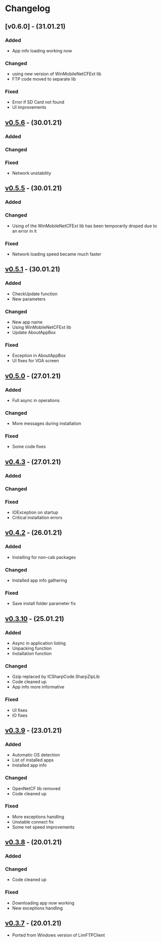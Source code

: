 # Changelog

## [v0.6.0] - (31.01.21)

### Added

 - App info loading working now

### Changed

 - using new version of WinMobileNetCFExt lib
 - FTP code moved to separate lib

### Fixed

  - Error if SD Card not found
 - UI improvements

## [v0.5.6] - (30.01.21)

### Added

### Changed

### Fixed

 - Network unstability

## [v0.5.5] - (30.01.21)

### Added

### Changed

 - Using of the WinMobileNetCFExt lib has been temporarily droped due to an error in it

### Fixed

 - Network loading speed became much faster

## [v0.5.1] - (30.01.21)

### Added

 - CheckUpdate function
 - New parameters

### Changed

 - New app name
 - Using WinMobileNetCFExt lib
 - Update AboutAppBox

### Fixed

 - Exception in AboutAppBox
 - UI fixes for VGA screen

## [v0.5.0] - (27.01.21)

### Added

 - Full async in operations

### Changed

 - More messages during installation

### Fixed

 - Some code fixes

## [v0.4.3] - (27.01.21)

### Added

### Changed

### Fixed

 - IOException on startup
 - Critical installation errors

## [v0.4.2] - (26.01.21)

### Added

 - Installing for non-cab packages

### Changed

 - Installed app info gathering

### Fixed

 - Save install folder parameter fix

## [v0.3.10] - (25.01.21)

### Added

 - Async in application listing
 - Unpacking function
 - Installation function

### Changed

 - Gzip replaced by  ICSharpCode.SharpZipLib
 - Code cleaned up
 - App info more informative 

### Fixed

 - UI fixes
 - IO fixes

## [v0.3.9] - (23.01.21)

### Added

 - Automatic OS detection
 - List of installed apps
 - Installed app info
 

### Changed

 - OpenNetCF lib removed
 - Code cleaned up

### Fixed

 - More exceptions handling
 - Unstable connect fix
 - Some net speed improvements

## [v0.3.8] - (20.01.21)

### Added

### Changed

 - Code cleaned up

### Fixed

 - Downloading app now working
 - New exceptions handling

## [v0.3.7] - (20.01.21)

 - Ported from Windows version of LimFTPClient

[v0.5.6]: https://github.com/Limows/LimFTPClient_WM/releases/tag/v0.5.6
[v0.5.5]: https://github.com/Limows/LimFTPClient_WM/releases/tag/v0.5.5
[v0.5.1]: https://github.com/Limows/LimFTPClient_WM/releases/tag/v0.5.1 
[v0.5.0]: https://github.com/Limows/LimFTPClient_WM/releases/tag/v0.5.0 
[v0.4.3]: https://github.com/Limows/LimFTPClient_WM/releases/tag/v0.4.3 
[v0.4.2]: https://github.com/Limows/LimFTPClient_WM/releases/tag/v0.4.2
[v0.3.10]: https://github.com/Limows/LimFTPClient_WM/releases/tag/v0.3.10
[v0.3.9]: https://github.com/Limows/LimFTPClient_WM/releases/tag/v0.3.9
[v0.3.8]: https://github.com/Limows/LimFTPClient_WM/releases/tag/v0.3.8
[v0.3.7]: https://github.com/Limows/LimFTPClient_WM/releases/tag/v0.3.7